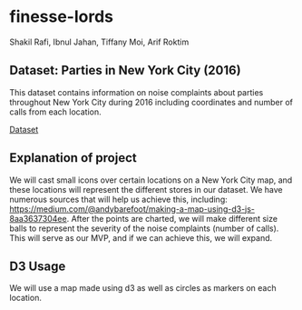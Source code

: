 # finesse-lords
Shakil Rafi, Ibnul Jahan, Tiffany Moi, Arif Roktim

## Dataset: Parties in New York City (2016)
This dataset contains information on noise complaints about parties throughout New York City during 2016 including coordinates and number of calls from each location.

[Dataset](https://www.kaggle.com/somesnm/partynyc)

## Explanation of project
We will cast small icons over certain locations on a New York City map, and these locations will represent the different stores in our dataset. We have numerous sources that will help us achieve this, including: https://medium.com/@andybarefoot/making-a-map-using-d3-js-8aa3637304ee. 
After the points are charted, we will make different size balls to represent the severity of the noise complaints (number of calls). This will serve as our MVP, and if we can achieve this, we will expand.


## D3 Usage
We will use a map made using d3 as well as circles as markers on each location.
